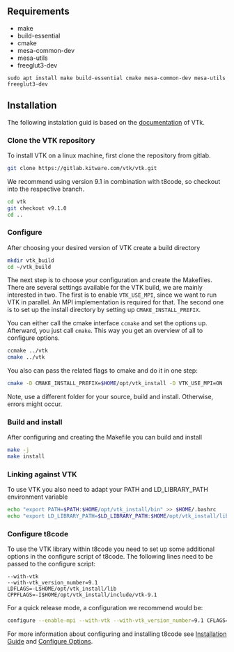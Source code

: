 ## Requirements
- make
- build-essential
- cmake
- mesa-common-dev
- mesa-utils
- freeglut3-dev

```path
sudo apt install make build-essential cmake mesa-common-dev mesa-utils freeglut3-dev
```
## Installation
The following instalation guid is based on the [documentation](https://gitlab.kitware.com/vtk/vtk/-/blob/master/Documentation/dev/build.md#building-vtk) of VTk.
### Clone the VTK repository

To install VTK on a linux machine, first clone the repository from gitlab.
```bash
git clone https://gitlab.kitware.com/vtk/vtk.git
```

We recommend using version 9.1 in combination with t8code, so checkout into the respective branch. 
```bash
cd vtk
git checkout v9.1.0
cd ..
```

### Configure
After choosing your desired version of VTK create a build directory
```bash
mkdir vtk_build
cd ~/vtk_build
```
The next step is to choose your configuration and create the Makefiles. There are several settings available for the VTK build, we are mainly interested in two. The first is to enable `VTK_USE_MPI`, since we want to run VTK in parallel. An MPI implementation is required for that. The second one is to set up the install directory by setting up `CMAKE_INSTALL_PREFIX`.

You can either call the cmake interface `ccmake` and set the options up. Afterward, you just call `cmake`. This way you get an overview of all to configure options.
```bash
ccmake ../vtk
cmake ../vtk
```
You also can pass the related flags to cmake and do it in one step:
```bash
cmake -D CMAKE_INSTALL_PREFIX=$HOME/opt/vtk_install -D VTK_USE_MPI=ON ../vtk  
```
Note, use a different folder for your source, build and install. Otherwise, errors might occur. 

### Build and install
After configuring and creating the Makefile you can build and install
```bash
make -j
make install
```

### Linking against VTK

To use VTK you also need to adapt your PATH and LD_LIBRARY_PATH environment variable
```bash
echo "export PATH=$PATH:$HOME/opt/vtk_install/bin" >> $HOME/.bashrc
echo "export LD_LIBRARY_PATH=$LD_LIBRARY_PATH:$HOME/opt/vtk_install/lib" >> $HOME/.bashrc
```

### Configure t8code
To use the VTK library within t8code you need to set up some additional options in the configure script of t8code. 
The following lines need to be passed to the configure script:
```
--with-vtk 
--with-vtk_version_number=9.1 
LDFLAGS=-L$HOME/opt/vtk_install/lib 
CPPFLAGS=-I$HOME/opt/vtk_install/include/vtk-9.1
```

For a quick release mode, a configuration we recommend would be:

```bash
configure --enable-mpi --with-vtk --with-vtk_version_number=9.1 CFLAGS="-O3" CXXFLAGS="-O3" CC=mpicc CXX=mpicxx LDFLAGS=-L$HOME/opt/vtk_install/lib CPPFLAGS=-I$HOME/opt/vtk_install/include/vtk-9.1
```
For more information about configuring and installing t8code see [Installation Guide](https://github.com/DLR-AMR/t8code/wiki/Installation) and [Configure Options](https://github.com/DLR-AMR/t8code/wiki/Configure-Options).
